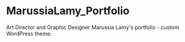 # MarussiaLamy_Portfolio
Art Director and Graphic Designer Marussia Lamy's portfolio - custom WordPress theme.
